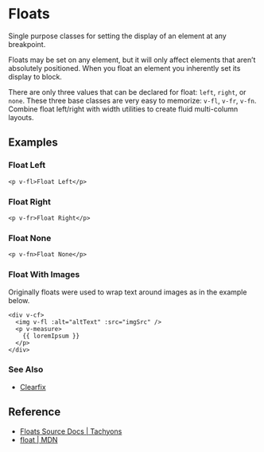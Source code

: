 <script setup>
import FloatLeft from '../components/floats/FloatLeft.vue';
import FloatNone from '../components/floats/FloatNone.vue';
import FloatRight from '../components/floats/FloatRight.vue';
import ImageExample from '../components/floats/ImageExample.vue';
</script>

# Floats

Single purpose classes for setting the display of an element at any breakpoint.

Floats may be set on any element, but it will only affect elements that aren’t
absolutely positioned. When you float an element you inherently set its display to block.

There are only three values that can be declared for float: `left`, `right`, or `none`.
These three base classes are very easy to memorize: `v-fl`, `v-fr`, `v-fn`.
Combine float left/right with width utilities to create fluid multi-column layouts.

## Examples

### Float Left

```vue
<p v-fl>Float Left</p>
```

<FloatLeft />

### Float Right

```vue
<p v-fr>Float Right</p>
```

<FloatRight />

### Float None

```vue
<p v-fn>Float None</p>
```

<FloatNone />

### Float With Images

Originally floats were used to wrap text around images as in the example below.

```vue
<div v-cf>
  <img v-fl :alt="altText" :src="imgSrc" />
  <p v-measure>
    {{ loremIpsum }}
  </p>
</div>
```

<ImageExample />

### See Also

* [Clearfix](./clearfix.md)

## Reference

* [Floats Source Docs | Tachyons](https://tachyons.io/docs/layout/floats/)
* [float | MDN](https://developer.mozilla.org/en-US/docs/Web/CSS/float)
